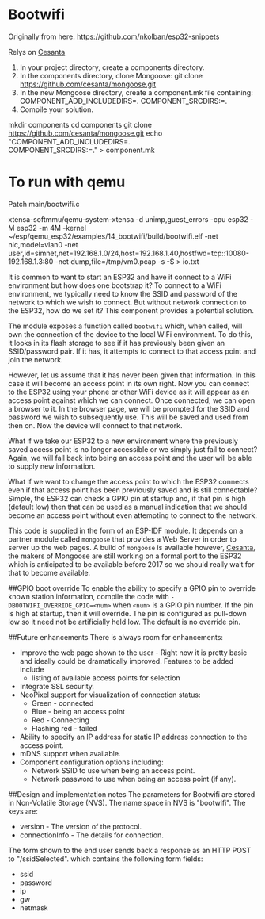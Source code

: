 # Bootwifi
Originally from here.
https://github.com/nkolban/esp32-snippets

Relys on [Cesanta](https://www.cesanta.com/)



1. In your project directory, create a components directory.
2. In the components directory, clone Mongoose:
git clone https://github.com/cesanta/mongoose.git
3. In the new Mongoose directory, create a component.mk file containing:
COMPONENT_ADD_INCLUDEDIRS=.
COMPONENT_SRCDIRS:=.
4. Compile your solution.

  mkdir components
  cd components
  git clone https://github.com/cesanta/mongoose.git
  echo "COMPONENT_ADD_INCLUDEDIRS=.\
        COMPONENT_SRCDIRS:=."  > component.mk
  

# To run with qemu
Patch main/bootwifi.c

xtensa-softmmu/qemu-system-xtensa -d unimp,guest_errors  -cpu esp32 -M esp32 -m 4M -kernel  ~/esp/qemu_esp32/examples/14_bootwifi/build/bootwifi.elf  -net nic,model=vlan0 -net user,id=simnet,net=192.168.1.0/24,host=192.168.1.40,hostfwd=tcp::10080-192.168.1.3:80  -net dump,file=/tmp/vm0.pcap  -s  -S   > io.txt  
 

It is common to want to start an ESP32 and have it connect to a WiFi environment but how
does one bootstrap it?  To connect to a WiFi environment, we typically need to know the
SSID and password of the network to which we wish to connect.  But without network connection
to the ESP32, how do we set it?  This component provides a potential solution.

The module exposes a function called `bootwifi` which, when called, will own the connection
of the device to the local WiFi environment.  To do this, it looks in its flash storage to see
if it has previously been given an SSID/password pair.  If it has, it attempts to connect to that
access point and join the network.

However, let us assume that it has never been given that information.  In this case it will become
an access point in its own right.  Now you can connect to the ESP32 using your phone or other WiFi
device as it will appear as an access point against which we can connect.  Once connected, we can
open a browser to it.  In the browser page, we will be prompted for the SSID and password we wish
to subsequently use.  This will be saved and used from then on.  Now the device will connect to that
network.

What if we take our ESP32 to a new environment where the previously saved access point is no longer
accessible or we simply just fail to connect?  Again, we will fall back into being an access point
and the user will be able to supply new information.

What if we want to change the access point to which the ESP32 connects even if that access point has
been previously saved and is still connectable?  Simple, the ESP32 can check a GPIO pin at startup and,
if that pin is high (default low) then that can be used as a manual indication that we should become
an access point without even attempting to connect to the network.

This code is supplied in the form of an ESP-IDF module.  It depends on a partner module called `mongoose`
that provides a Web Server in order to server up the web pages.  A build of `mongoose` is available
however, [Cesanta](https://www.cesanta.com/), the makers of Mongoose are still working on a formal
port to the ESP32 which is anticipated to be available before 2017 so we should really wait for that
to become available.

##GPIO boot override
To enable the ability to specify a GPIO pin to override known station information, compile
the code with `-DBOOTWIFI_OVERRIDE_GPIO=<num>` when `<num>` is a GPIO pin number.  If the
pin is high at startup, then it will override.  The pin is configured as pull-down low so
it need not be artificially held low.  The default is no override pin.

##Future enhancements
There is always room for enhancements:

* Improve the web page shown to the user - Right now it is pretty basic and ideally could be
dramatically improved.  Features to be added include
  - listing of available access points for selection
* Integrate SSL security.
* NeoPixel support for visualization of connection status:
  - Green - connected
  - Blue - being an access point
  - Red - Connecting
  - Flashing red - failed
* Ability to specify an IP address for static IP address connection to the access point.
* mDNS support when available.
* Component configuration options including:
  - Network SSID to use when being an access point.
  - Network password to use when being an access point (if any). 
  
##Design and implementation notes
The parameters for Bootwifi are stored in Non-Volatile Storage (NVS).  The name space in NVS
is "bootwifi".  The keys are:

* version - The version of the protocol.
* connectionInfo - The details for connection.

The form shown to the end user sends back a response as an HTTP POST to "/ssidSelected".
which contains the following form fields:

* ssid
* password
* ip
* gw
* netmask
 